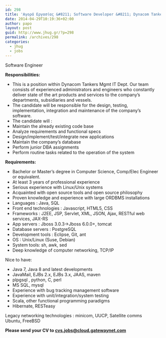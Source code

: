```yaml
---
id: 298
title: 'Αγορά Εργασίας &#8211; Software Developer &#8211; Dynacom Tankers Mgmt IT Department #jhug #jobs'
date: 2014-04-29T10:19:36+02:00
author: papo
layout: post
guid: http://www.jhug.gr/?p=298
permalink: /archives/298
categories:
  - jhug
  - jobs
---
```

Software Engineer

**Responsibilities:**

  * This is a position within Dynacom Tankers Mgmt IT Dept. Our team consists of experienced administrators and engineers who constantly deliver state of the art products and services to the company&#8217;s departments, subsidiaries and vessels.
  * The candidate will be responsible for the design, testing, implementation, integration and maintenance of the company&#8217;s software.
  * The candidate will :
  * Maintain the already existing code base
  * Analyze requirements and functional specs
  * Design/implement/test/integrate new applications
  * Maintain the company&#8217;s database
  * Perform junior DBA assignments
  * Perform routine tasks related to the operation of the system

**Requirements:**

  * Bachelor or Master&#8217;s degree in Computer Science, Comp/Elec Engineer or equivalent.
  * At least 3 years of professional experience
  * Serious experience with Linux/Unix systems
  * Acquainted with open source tools and open source philosophy
  * Proven knowledge and experience with large ORDBMS installations
  * Languages : Java, SQL
  * Front end technologies : Javascript, HTML5, CSS
  * Frameworks : J2EE, JSP, Servlet, XML, JSON, Ajax, RESTful web services, JAX-RS
  * App servers : Jboss 3.0.3->Jboss 6.0.0+, tomcat
  * Database servers : PostgreSQL
  * Development tools : Eclipse, Git, ant
  * OS : Unix/Linux (Suse, Debian)
  * System tools: sh, awk, sed
  * Deep knowledge of computer networking, TCP/IP

Nice to have:

  * Java 7, Java 8 and latest developments
  * JavaMail, EJBs 2.x, EJBs 3.x, JAAS, maven
  * plpgsql , python, C, perl
  * MS SQL, mysql
  * Experience with bug tracking management software
  * Experience with unit/integration/system testing
  * Scala, other functional programming paradigms
  * Hibernate, RESTeasy

Legacy networking technologies : minicom, UUCP, Satellite comms  
Ubuntu, FreeBSD

**Please send your CV to cvs.jobs@cloud.gatewaynet.com**